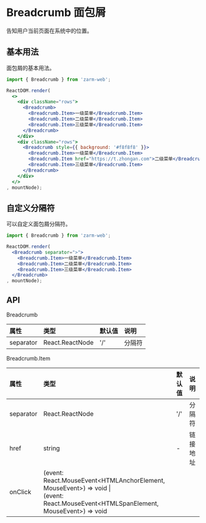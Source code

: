 # Breadcrumb 面包屑
告知用户当前页面在系统中的位置。



## 基本用法
面包屑的基本用法。

```jsx
import { Breadcrumb } from 'zarm-web';

ReactDOM.render(
  <>
    <div className="rows">
      <Breadcrumb>
        <Breadcrumb.Item>一级菜单</Breadcrumb.Item>
        <Breadcrumb.Item>二级菜单</Breadcrumb.Item>
        <Breadcrumb.Item>三级菜单</Breadcrumb.Item>
      </Breadcrumb>
    </div>
    <div className="rows">
      <Breadcrumb style={{ background: '#f8f8f8' }}>
        <Breadcrumb.Item>一级菜单</Breadcrumb.Item>
        <Breadcrumb.Item href="https://t.zhongan.com">二级菜单</Breadcrumb.Item>
        <Breadcrumb.Item>三级菜单</Breadcrumb.Item>
      </Breadcrumb>
    </div>
  </>
, mountNode);
```



## 自定义分隔符
可以自定义面包屑分隔符。

```jsx
import { Breadcrumb } from 'zarm-web';

ReactDOM.render(
  <Breadcrumb separator=">">
    <Breadcrumb.Item>一级菜单</Breadcrumb.Item>
    <Breadcrumb.Item>二级菜单</Breadcrumb.Item>
    <Breadcrumb.Item>三级菜单</Breadcrumb.Item>
  </Breadcrumb>
, mountNode);
```



## API

Breadcrumb

| 属性 | 类型 | 默认值 | 说明 |
| :--- | :--- | :--- | :--- |
| separator | React.ReactNode | '/' | 分隔符 |



Breadcrumb.Item

| 属性 | 类型 | 默认值 | 说明 |
| :--- | :--- | :--- | :--- |
| separator | React.ReactNode | '/' | 分隔符 |
| href | string | - | 链接地址 |
| onClick | (event: React.MouseEvent<HTMLAnchorElement, MouseEvent>) => void \|<br />(event: React.MouseEvent<HTMLSpanElement, MouseEvent>) => void
